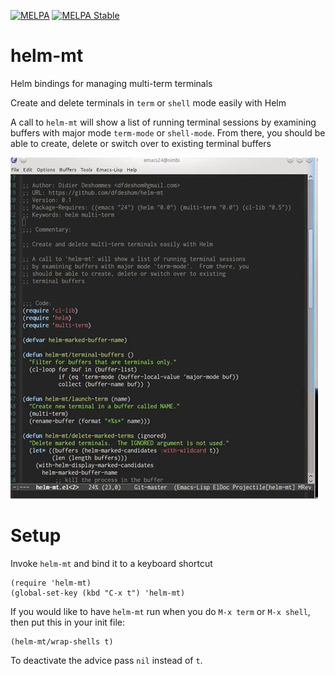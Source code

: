 [![MELPA](http://melpa.org/packages/helm-mt-badge.svg)](http://melpa.org/#/helm-mt)
[![MELPA Stable](http://stable.melpa.org/packages/helm-mt-badge.svg)](http://stable.melpa.org/#/helm-mt)

# helm-mt
Helm bindings for managing multi-term terminals

Create and delete terminals in `term` or `shell` mode  easily with Helm

A call to `helm-mt` will show a list of running terminal sessions
by examining buffers with major mode `term-mode` or `shell-mode`.  From there, you
should be able to create, delete or switch over to existing
terminal buffers

![helm-mt](mt.gif)

# Setup
Invoke `helm-mt` and bind it to a keyboard shortcut

```
(require 'helm-mt)
(global-set-key (kbd "C-x t") 'helm-mt)
```

If you would like to have `helm-mt` run when you do `M-x term` or `M-x shell`,
then put this in your init file:

```
(helm-mt/wrap-shells t)
```

To deactivate the advice pass `nil` instead of `t`.

